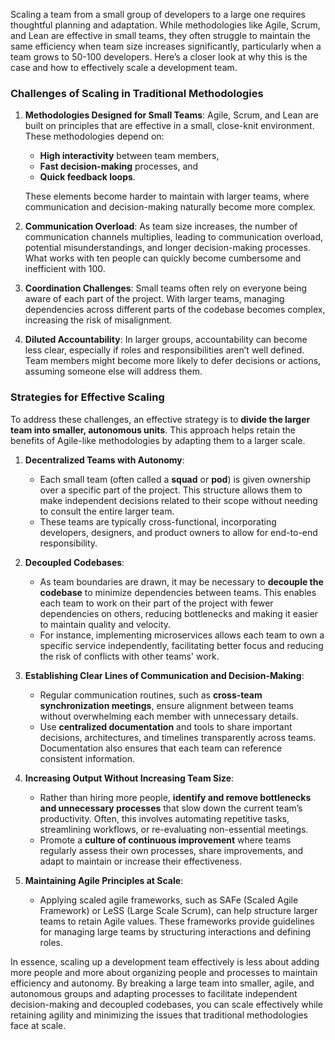 Scaling a team from a small group of developers to a large one requires thoughtful planning and adaptation. While methodologies like Agile, Scrum, and Lean are effective in small teams, they often struggle to maintain the same efficiency when team size increases significantly, particularly when a team grows to 50-100 developers. Here’s a closer look at why this is the case and how to effectively scale a development team.

### Challenges of Scaling in Traditional Methodologies

1. **Methodologies Designed for Small Teams**: Agile, Scrum, and Lean are built on principles that are effective in a small, close-knit environment. These methodologies depend on:
   - **High interactivity** between team members,
   - **Fast decision-making** processes, and
   - **Quick feedback loops**.
   
   These elements become harder to maintain with larger teams, where communication and decision-making naturally become more complex.

2. **Communication Overload**: As team size increases, the number of communication channels multiplies, leading to communication overload, potential misunderstandings, and longer decision-making processes. What works with ten people can quickly become cumbersome and inefficient with 100.

3. **Coordination Challenges**: Small teams often rely on everyone being aware of each part of the project. With larger teams, managing dependencies across different parts of the codebase becomes complex, increasing the risk of misalignment.

4. **Diluted Accountability**: In larger groups, accountability can become less clear, especially if roles and responsibilities aren’t well defined. Team members might become more likely to defer decisions or actions, assuming someone else will address them.

### Strategies for Effective Scaling

To address these challenges, an effective strategy is to **divide the larger team into smaller, autonomous units**. This approach helps retain the benefits of Agile-like methodologies by adapting them to a larger scale.

1. **Decentralized Teams with Autonomy**:
   - Each small team (often called a **squad** or **pod**) is given ownership over a specific part of the project. This structure allows them to make independent decisions related to their scope without needing to consult the entire larger team.
   - These teams are typically cross-functional, incorporating developers, designers, and product owners to allow for end-to-end responsibility.

2. **Decoupled Codebases**:
   - As team boundaries are drawn, it may be necessary to **decouple the codebase** to minimize dependencies between teams. This enables each team to work on their part of the project with fewer dependencies on others, reducing bottlenecks and making it easier to maintain quality and velocity.
   - For instance, implementing microservices allows each team to own a specific service independently, facilitating better focus and reducing the risk of conflicts with other teams' work.

3. **Establishing Clear Lines of Communication and Decision-Making**:
   - Regular communication routines, such as **cross-team synchronization meetings**, ensure alignment between teams without overwhelming each member with unnecessary details.
   - Use **centralized documentation** and tools to share important decisions, architectures, and timelines transparently across teams. Documentation also ensures that each team can reference consistent information.

4. **Increasing Output Without Increasing Team Size**:
   - Rather than hiring more people, **identify and remove bottlenecks and unnecessary processes** that slow down the current team’s productivity. Often, this involves automating repetitive tasks, streamlining workflows, or re-evaluating non-essential meetings.
   - Promote a **culture of continuous improvement** where teams regularly assess their own processes, share improvements, and adapt to maintain or increase their effectiveness.

5. **Maintaining Agile Principles at Scale**:
   - Applying scaled agile frameworks, such as SAFe (Scaled Agile Framework) or LeSS (Large Scale Scrum), can help structure larger teams to retain Agile values. These frameworks provide guidelines for managing large teams by structuring interactions and defining roles.

In essence, scaling up a development team effectively is less about adding more people and more about organizing people and processes to maintain efficiency and autonomy. By breaking a large team into smaller, agile, and autonomous groups and adapting processes to facilitate independent decision-making and decoupled codebases, you can scale effectively while retaining agility and minimizing the issues that traditional methodologies face at scale.
